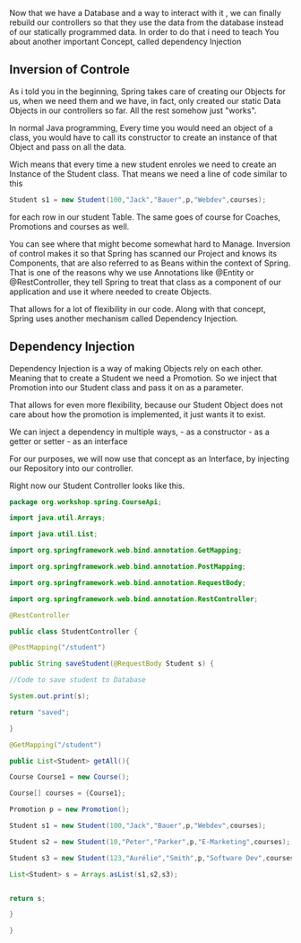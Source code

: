 
Now that we have a Database and a way to interact with it , we can finally rebuild our controllers so that they use the data from the database instead of our statically programmed data.
In order to do that i need to teach You about another important Concept, called dependency Injection

## Inversion of Controle

As i told you in the beginning, Spring takes care of creating our Objects for us, when we need them and we have, in fact, only created our static Data Objects in our controllers so far. All the rest somehow just "works".

In normal Java programming, Every time you would need an object of a class, you would have to call its constructor to create an instance of that Object and pass on all the data.

Wich means that every time a new student enroles we need to create an Instance of the Student class. 
That means we need a line of code similar to this
```Java
Student s1 = new Student(100,"Jack","Bauer",p,"Webdev",courses);
```

for each row in our student Table.
The same goes of course for Coaches, Promotions and courses as well.

You can see where that might become somewhat hard to Manage.
Inversion of control makes it so that Spring has scanned our Project and knows its Components, that are also referred to as Beans within the context of Spring. That is one of the reasons why we use Annotations like @Entity or @RestController, they tell Spring to treat that class as a component of our application and use it where needed to create Objects.

That allows for a lot of flexibility in our code.
Along with that concept, Spring uses another mechanism called Dependency Injection.

## Dependency Injection

Dependency Injection is a way of making Objects rely on each other. 
Meaning that to create a Student we need a Promotion. So we inject that Promotion into our Student class and pass it on as a parameter.

That allows for even more flexibility, because our Student Object does not care about how the promotion is implemented, it just wants it to exist.

We can inject a dependency in multiple ways,
	- as a constructor
	- as a getter or setter
	- as an interface

For our purposes, we will now use that concept as an Interface, by injecting our Repository into our controller.

Right now our Student Controller looks like this.
``` java
package org.workshop.spring.CourseApi;

import java.util.Arrays;

import java.util.List;

import org.springframework.web.bind.annotation.GetMapping;

import org.springframework.web.bind.annotation.PostMapping;

import org.springframework.web.bind.annotation.RequestBody;

import org.springframework.web.bind.annotation.RestController;

@RestController

public class StudentController {

@PostMapping("/student")

public String saveStudent(@RequestBody Student s) {

//Code to save student to Database

System.out.print(s);

return "saved";

}

@GetMapping("/student")

public List<Student> getAll(){

Course Course1 = new Course();

Course[] courses = {Course1};

Promotion p = new Promotion();

Student s1 = new Student(100,"Jack","Bauer",p,"Webdev",courses);

Student s2 = new Student(10,"Peter","Parker",p,"E-Marketing",courses);

Student s3 = new Student(123,"Aurélie","Smith",p,"Software Dev",courses);

List<Student> s = Arrays.asList(s1,s2,s3);


return s;

}

}
```